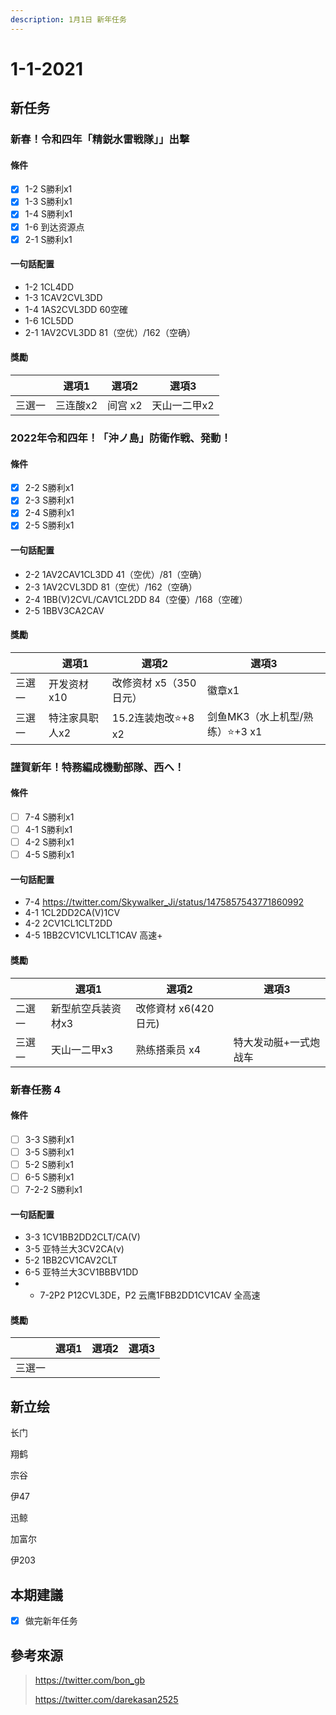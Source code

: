 ```yaml
---
description: 1月1日 新年任务
---
```


# 1-1-2021

## 新任务

### 新春！令和四年「精鋭水雷戦隊」」出撃

#### 條件

* [x] 1-2 S勝利x1
* [x] 1-3 S勝利x1
* [x] 1-4 S勝利x1
* [x] 1-6 到达资源点
* [x] 2-1 S勝利x1

#### 一句話配置

* 1-2 1CL4DD
* 1-3 1CAV2CVL3DD
* 1-4 1AS2CVL3DD 60空確
* 1-6 1CL5DD
* 2-1 1AV2CVL3DD 81（空优）/162（空确）

#### 獎勵

|        | 選項1    | 選項2   | 選項3        |
| ------ | -------- | ------- | ------------ |
| 三選一 | 三连酸x2 | 间宫 x2 | 天山一二甲x2 |

### 2022年令和四年！「沖ノ島」防衛作戦、発動！

#### 條件

* [x] 2-2 S勝利x1
* [x] 2-3 S勝利x1
* [x] 2-4 S勝利x1
* [x] 2-5 S勝利x1

#### 一句話配置

* 2-2 1AV2CAV1CL3DD 41（空优）/81（空确）
* 2-3 1AV2CVL3DD 81（空优）/162（空确）
* 2-4 1BB(V)2CVL/CAV1CL2DD 84（空優）/168（空確）
* 2-5 1BBV3CA2CAV

#### 獎勵

|        | 選項1          | 選項2                  | 選項3                          |
| ------ | -------------- | ---------------------- | ------------------------------ |
| 三選一 | 开发资材x10    | 改修资材 x5（350日元） | 徽章x1                         |
| 三選一 | 特注家具职人x2 | 15.2连装炮改⭐+8 x2     | 剑鱼MK3（水上机型/熟练）⭐+3 x1 |

### 謹賀新年！特務編成機動部隊、西へ！

#### 條件

* [ ] 7-4 S勝利x1
* [ ] 4-1 S勝利x1
* [ ] 4-2 S勝利x1
* [ ] 4-5 S勝利x1

#### 一句話配置

* 7-4 https://twitter.com/Skywalker_Ji/status/1475857543771860992
* 4-1 1CL2DD2CA(V)1CV
* 4-2 2CV1CL1CLT2DD
* 4-5 1BB2CV1CVL1CLT1CAV 高速+

#### 獎勵

|        | 選項1              | 選項2                | 選項3                 |
| ------ | ------------------ | -------------------- | --------------------- |
| 二選一 | 新型航空兵装资材x3 | 改修資材 x6(420日元) |                       |
| 三選一 | 天山一二甲x3       | 熟练搭乘员 x4        | 特大发动艇+一式炮战车 |

### 新春任務 4

#### 條件

* [ ] 3-3 S勝利x1
* [ ] 3-5 S勝利x1
* [ ] 5-2 S勝利x1
* [ ] 6-5 S勝利x1
* [ ] 7-2-2 S勝利x1

#### 一句話配置

* 3-3 1CV1BB2DD2CLT/CA(V)
* 3-5 亚特兰大3CV2CA(v)
* 5-2 1BB2CV1CAV2CLT
* 6-5 亚特兰大3CV1BBBV1DD
* * 7-2P2 P12CVL3DE，P2 云鹰1FBB2DD1CV1CAV 全高速

#### 獎勵

|        | 選項1 | 選項2 | 選項3 |
| ------ | ----- | ----- | ----- |
| 三選一 |       |       |       |

## 新立绘

长门

翔鹤

宗谷

伊47

迅鲸

加富尔

伊203

## 本期建議

* [x] 做完新年任务

## 參考來源

>https://twitter.com/bon_gb
>
>https://twitter.com/darekasan2525